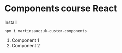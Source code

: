 # Components course React

Install
```
npm i martinsauczuk-custom-components
```

1. Component 1
2. Component 2

